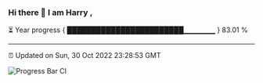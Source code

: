 ### Hi there 👋 I am Harry , 

⏳ Year progress { ████████████████████████▁▁▁▁▁▁ } 83.01 %

---

⏰ Updated on Sun, 30 Oct 2022 23:28:53 GMT

![Progress Bar CI](https://github.com/duykhang68/duykhang68/workflows/Progress%20Bar%20CI/badge.svg)
